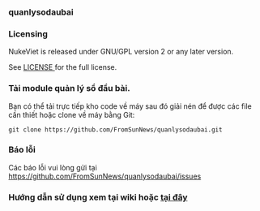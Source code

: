 ### quanlysodaubai

### Licensing
NukeViet is released under GNU/GPL version 2 or any later version.

See <a href="https://github.com/FromSunNews/quanlysodaubai/blob/master/LICENSE" target="blank">
    LICENSE
  </a> for the full license.
  
### Tải module quản lý sổ đầu bài.

Bạn có thể tải trực tiếp kho code về máy sau đó giải nén để được các file cần thiết hoặc clone về máy bằng Git:

```
git clone https://github.com/FromSunNews/quanlysodaubai.git
```

### Báo lỗi

Các báo lỗi vui lòng gửi tại https://github.com/FromSunNews/quanlysodaubai/issues

### Hướng dẫn sử dụng xem tại wiki hoặc <a href="https://github.com/FromSunNews/quanlysodaubai/wiki/H%C6%B0%E1%BB%9Bng-d%E1%BA%ABn-s%E1%BB%AD-d%E1%BB%A5ng-ph%E1%BA%A7n-m%E1%BB%81m-qu%E1%BA%A3n-l%C3%BD-s%E1%BB%95-%C4%91%E1%BA%A7u-b%C3%A0i" target="blank">tại đây</a>

